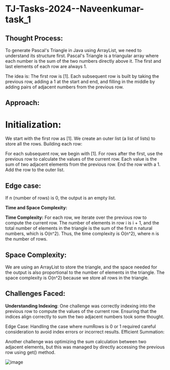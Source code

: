 # TJ-Tasks-2024--Naveenkumar- task_1
## Thought Process:
To generate Pascal's Triangle in Java using ArrayList, we need to understand its structure first. Pascal's Triangle is a triangular array where each number is the sum of the two numbers directly above it. The first and last elements of each row are always 1.

The idea is:
The first row is [1].
Each subsequent row is built by taking the previous row, adding a 1 at the start and end, and filling in the middle by adding pairs of adjacent numbers from the previous row.

## Approach:
# Initialization:
We start with the first row as [1].
We create an outer list (a list of lists) to store all the rows. 
Building each row:

For each subsequent row, we begin with [1].
For rows after the first, use the previous row to calculate the values of the current row. Each value is the sum of two adjacent elements from the previous row.
End the row with a 1.
Add the row to the outer list.

## Edge case:
If n (number of rows) is 0, the output is an empty list.

**Time and Space Complexity:**

**Time Complexity:**
For each row, we iterate over the previous row to compute the current row.
The number of elements in row i is i + 1, and the total number of elements in the triangle is the sum of the first n natural numbers, which is O(n^2).
Thus, the time complexity is O(n^2), where n is the number of rows.

## Space Complexity:
We are using an ArrayList to store the triangle, and the space needed for the output is also proportional to the number of elements in the triangle.
The space complexity is O(n^2) because we store all rows in the triangle.

## Challenges Faced:
**Understanding Indexing**:
One challenge was correctly indexing into the previous row to compute the values of the current row. Ensuring that the indices align correctly to sum the two adjacent numbers took some thought.

Edge Case:
Handling the case where numRows is 0 or 1 required careful consideration to avoid index errors or incorrect results.
Efficient Summation:

Another challenge was optimizing the sum calculation between two adjacent elements, but this was managed by directly accessing the previous row using get() method.


![image](https://github.com/user-attachments/assets/37b9f2bd-04aa-4229-8a33-2b3e360ace89)
